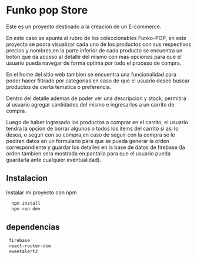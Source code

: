 <!-- # React + Vite

This template provides a minimal setup to get React working in Vite with HMR and some ESLint rules.

Currently, two official plugins are available:

- [@vitejs/plugin-react](https://github.com/vitejs/vite-plugin-react/blob/main/packages/plugin-react/README.md) uses [Babel](https://babeljs.io/) for Fast Refresh
- [@vitejs/plugin-react-swc](https://github.com/vitejs/vite-plugin-react-swc) uses [SWC](https://swc.rs/) for Fast Refresh -->


# Funko pop Store

Este es un proyecto destinado a la creacion de un E-commerce.

En este caso se apunta al rubro de los coleccionables Funko-POP, en este proyecto se podra visualizar cada uno de los productos con sus respectivos precios y nombres,en la parte inferior de cada producto se encuentra un boton que da acceso al detalle del mismo con mas opciones para que el usuario pueda navegar de forma optima por todo el proceso de compra.

En el home del sitio web tambien se encuentra una funcionalidad para poder hacer filtrado por categorias en caso de que el usuario desee buscar productos de cierta tematica o preferencia.


Dentro del detalle ademas de poder ver una descripcion y stock, permitira al usuario agregar cantidades del mismo e ingresarlos a un carrito de compra.


Luego de haber ingresado los productos a comprar en el carrito, el usuario tendra la opcion de borrar algunos o todos los items del carrito si asi lo desea, o seguir con su compra,en caso de seguir con la compra se le pediran datos en un formulario para que se pueda generar la orden correspondiente y guardar los detalles en la base de datos de firebase (la orden tambien sera mostrada en pantalla para que el usuario pueda guardarla ante cualquier eventualidad).



## Instalacion

Instalar mi proyecto con npm

```bash
  npm install 
  npm run dev
```
    

## dependencias

```bash
 firebase
 react-router-dom
 sweetalert2
```